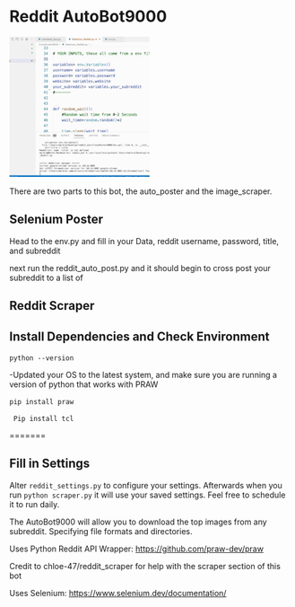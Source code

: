 <h1>Reddit AutoBot9000 </h1>

![reddit](https://github.com/Mark-777-0/AutoBot9000/blob/main/AutoBot9000/img/example.gif)

There are two parts to this bot, the auto_poster and the image_scraper. 

<h2> Selenium Poster</h2>

Head to the env.py and fill in your Data, reddit username, password, title, and subreddit

next run the reddit_auto_post.py and it should begin to cross post your subreddit to a list of  


<h2> Reddit Scraper</h2>


<h2> Install Dependencies and Check Environment </h2>

```
python --version
```

-Updated your OS to the latest system, and make sure you are running a version of python that works with PRAW
```
pip install praw
```

```
 Pip install tcl
```
=======

<h2> Fill in Settings</h2>


Alter
```reddit_settings.py```
to configure your settings. Afterwards when you run `python scraper.py` it will
use your saved settings. Feel free to schedule it to run daily.


The AutoBot9000 will allow you to download the top images from any subreddit. Specifying file formats and directories.

Uses Python Reddit API Wrapper: https://github.com/praw-dev/praw

Credit to chloe-47/reddit_scraper for help with the scraper section of this bot

Uses Selenium: https://www.selenium.dev/documentation/
